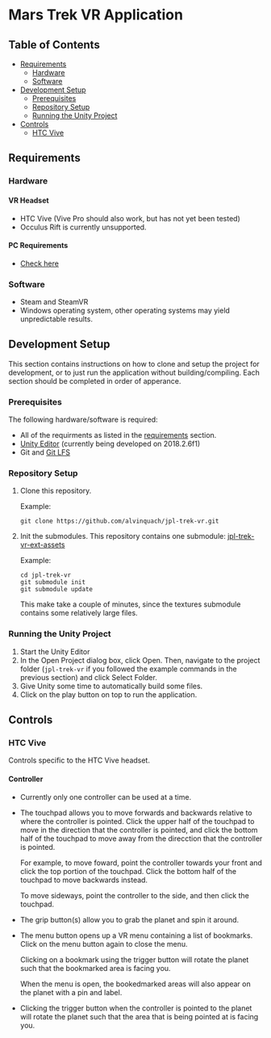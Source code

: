 # Mars Trek VR Application
## Table of Contents
* [Requirements](https://github.com/alvinquach/jpl-trek-vr/blob/master/README.md#requirements)
  * [Hardware](https://github.com/alvinquach/jpl-trek-vr/blob/master/README.md#hardware)
  * [Software](https://github.com/alvinquach/jpl-trek-vr/blob/master/README.md#software)
* [Development Setup](https://github.com/alvinquach/jpl-trek-vr/blob/master/README.md#development-setup)
  * [Prerequisites](https://github.com/alvinquach/jpl-trek-vr/blob/master/README.md#prerequisites)
  * [Repository Setup](https://github.com/alvinquach/jpl-trek-vr/blob/master/README.md#repository-setup)
  * [Running the Unity Project](https://github.com/alvinquach/jpl-trek-vr/blob/master/README.md#running-the-unity-project)
* [Controls](https://github.com/alvinquach/jpl-trek-vr/blob/master/README.md#controls)
  * [HTC Vive](https://github.com/alvinquach/jpl-trek-vr/blob/master/README.md#htc-vive)


## Requirements
### Hardware
#### VR Headset
* HTC Vive (Vive Pro should also work, but has not yet been tested)
* Occulus Rift is currently unsupported.
#### PC Requirements
* [Check here](https://store.steampowered.com/app/323910/SteamVR_Performance_Test/)
### Software
* Steam and SteamVR
* Windows operating system, other operating systems may yield unpredictable results.

## Development Setup
This section contains instructions on how to clone and setup the project for development, or to just run the application without building/compiling. Each section should be completed in order of apperance.
### Prerequisites
The following hardware/software is required:
* All of the requirments as listed in the [requirements](https://github.com/alvinquach/jpl-trek-vr/blob/master/README.md#requirements) section.
* [Unity Editor](https://unity3d.com/get-unity/download/archive) (currently being developed on 2018.2.6f1)
* Git and [Git LFS](https://git-lfs.github.com/)
### Repository Setup
1. Clone this repository.

   Example:
   ```
   git clone https://github.com/alvinquach/jpl-trek-vr.git
   ```

2. Init the submodules. This repository contains one submodule: [jpl-trek-vr-ext-assets](https://github.com/alvinquach/jpl-trek-vr-ext-assets)

   Example:
   ```
   cd jpl-trek-vr
   git submodule init
   git submodule update
   ```
   
   This make take a couple of minutes, since the textures submodule contains some relatively large files.
### Running the Unity Project
1. Start the Unity Editor
2. In the Open Project dialog box, click Open. Then, navigate to the project folder (`jpl-trek-vr` if you followed the example commands in the previous section) and click Select Folder.
3. Give Unity some time to automatically build some files.
4. Click on the play button on top to run the application.

## Controls
### HTC Vive
Controls specific to the HTC Vive headset.
#### Controller
* Currently only one controller can be used at a time.
* The touchpad allows you to move forwards and backwards relative to where the controller is pointed. Click the upper half of the touchpad to move in the direction that the controller is pointed, and click the bottom half of the touchpad to move away from the direcction that the controller is pointed.

   For example, to move foward, point the controller towards your front and click the top portion of the touchpad. Click the bottom half of the touchpad to move backwards instead.
   
   To move sideways, point the controller to the side, and then click the touchpad.

* The grip button(s) allow you to grab the planet and spin it around.

* The menu button opens up a VR menu containing a list of bookmarks. Click on the menu button again to close the menu.

  Clicking on a bookmark using the trigger button will rotate the planet such that the bookmarked area is facing you.
  
  When the menu is open, the bookedmarked areas will also appear on the planet with a pin and label.
  
* Clicking the trigger button when the controller is pointed to the planet will rotate the planet such that the area that is being pointed at is facing you.
